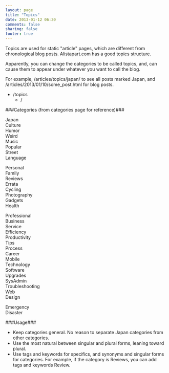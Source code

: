 ```yaml
---
layout: page
title: "Topics"
date: 2013-01-12 06:30
comments: false
sharing: false
footer: true
---
```


Topics are used for static "article" pages, which are different from chronological blog posts. Alistapart.com has a good topics structure. 

Apparently, you can change the categories to be called topics, and, can cause them to appear under whatever you want to call the blog. 

For example, /articles/topics/japan/ to see all posts marked Japan, and /articles/2013/01/10/some_post.html for blog posts. 

* /topics
	* /
	


	


###Categories (from categories page for reference)###

Japan  
Culture  
Humor  
Weird  
Music  
Popular  
Street  
Language  
  
Personal  
Family  
Reviews  
Errata  
Cycling  
Photography  
Gadgets  
Health  
  
Professional  
Business  
Service  
Efficiency  
Productivity  
Tips  
Process  
Career  
Mobile  
Technology  
Software  
Upgrades  
SysAdmin  
Troubleshooting  
Web  
Design  
  
Emergency  
Disaster  
  
###Usage###

* Keep categories general. No reason to separate Japan categories from other categories.
* Use the most natural between singular and plural forms, leaning toward plural. 
* Use tags and keywords for specifics, and synonyms and singular forms for categories. For example, if the category is Reviews, you can add tags and keywords Review. 
